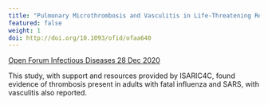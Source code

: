 ```yaml
---
title: "Pulmonary Microthrombosis and Vasculitis in Life-Threatening Respiratory Virus Diseases"
featured: false
weight: 1
doi: http://doi.org/10.1093/ofid/ofaa640
---
```


[Open Forum Infectious Diseases 28 Dec 2020]({{page.doi}})

This study, with support and resources provided by ISARIC4C, found
evidence of thrombosis present in adults with fatal influenza and SARS,
with vasculitis also reported.
